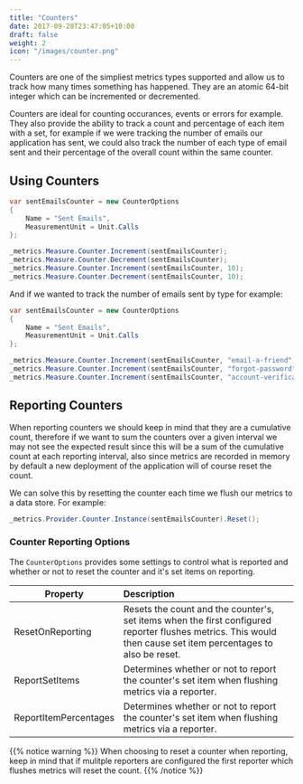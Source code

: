```yaml
---
title: "Counters"
date: 2017-09-28T23:47:05+10:00
draft: false
weight: 2
icon: "/images/counter.png"
---
```


Counters are one of the simpliest metrics types supported and allow us to track how many times something has happened. They are an atomic 64-bit integer which can be incremented or decremented.

Counters are ideal for counting occurances, events or errors for example. They also provide the ability to track a count and percentage of each item with a set, for example if we were tracking the number of emails our application has sent, we could also track the number of each type of email sent and their percentage of the overall count within the same counter.

## Using Counters

```csharp
var sentEmailsCounter = new CounterOptions
{
    Name = "Sent Emails",
    MeasurementUnit = Unit.Calls
};

_metrics.Measure.Counter.Increment(sentEmailsCounter);
_metrics.Measure.Counter.Decrement(sentEmailsCounter);
_metrics.Measure.Counter.Increment(sentEmailsCounter, 10);
_metrics.Measure.Counter.Decrement(sentEmailsCounter, 10);
```

And if we wanted to track the number of emails sent by type for example:

```csharp
var sentEmailsCounter = new CounterOptions
{
    Name = "Sent Emails",
    MeasurementUnit = Unit.Calls
};

_metrics.Measure.Counter.Increment(sentEmailsCounter, "email-a-friend");
_metrics.Measure.Counter.Increment(sentEmailsCounter, "forgot-password");
_metrics.Measure.Counter.Increment(sentEmailsCounter, "account-verification");
```

## Reporting Counters

When reporting counters we should keep in mind that they are a cumulative count, therefore if we want to sum the counters over a given interval we may not see the expected result since this will be a sum of the cumulative count at each reporting interval, also since metrics are recorded in memory by default a new deployment of the application will of course reset the count.

We can solve this by resetting the counter each time we flush our metrics to a data store. For example:

```csharp
_metrics.Provider.Counter.Instance(sentEmailsCounter).Reset();
```

### Counter Reporting Options

The `CounterOptions` provides some settings to control what is reported and whether or not to reset the counter and it's set items on reporting.

|Property|Description|
|------|:--------|
|ResetOnReporting|Resets the count and the counter's, set items when the first configured reporter flushes metrics. This would then cause set item percentages to also be reset.
|ReportSetItems|Determines whether or not to report the counter's set item when flushing metrics via a reporter.
|ReportItemPercentages|Determines whether or not to report the counter's set item when flushing metrics via a reporter.

{{% notice warning %}}
When choosing to reset a counter when reporting, keep in mind that if mulitple reporters are configured the first reporter which flushes metrics will reset the count.
{{% /notice %}}